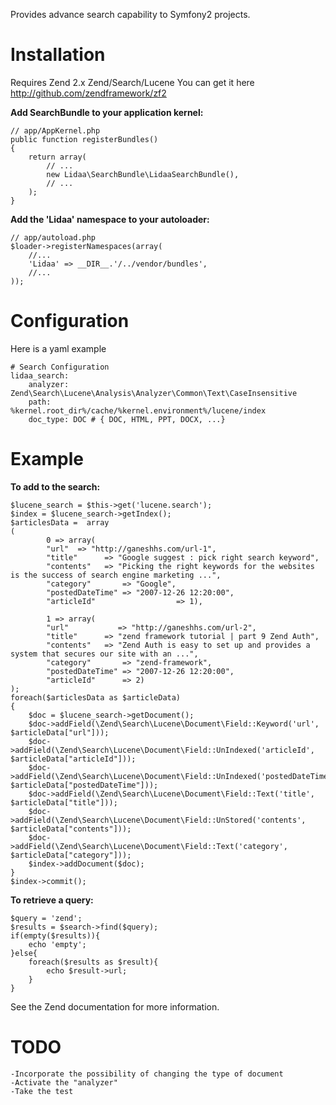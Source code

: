 Provides advance search capability to Symfony2 projects.

Installation
============

Requires Zend 2.x Zend/Search/Lucene
You can get it here http://github.com/zendframework/zf2

**Add SearchBundle to your application kernel:**

    // app/AppKernel.php
    public function registerBundles()
    {
        return array(
            // ...
            new Lidaa\SearchBundle\LidaaSearchBundle(),
            // ...
        );
    }

**Add the 'Lidaa' namespace to your autoloader:**

    // app/autoload.php
    $loader->registerNamespaces(array(
        //...
        'Lidaa' => __DIR__.'/../vendor/bundles',
        //...
    ));


Configuration
=============

Here is a yaml example

	# Search Configuration
	lidaa_search:
		analyzer: Zend\Search\Lucene\Analysis\Analyzer\Common\Text\CaseInsensitive
		path:     %kernel.root_dir%/cache/%kernel.environment%/lucene/index
		doc_type: DOC # { DOC, HTML, PPT, DOCX, ...}


Example
=======

**To add to the search:**

	$lucene_search = $this->get('lucene.search');
	$index = $lucene_search->getIndex();
	$articlesData =  array 
	(
			0 => array( 
			"url"  => "http://ganeshhs.com/url-1",
			"title"      => "Google suggest : pick right search keyword",
			"contents"   => "Picking the right keywords for the websites is the success of search engine marketing ...",
			"category"       => "Google",
			"postedDateTime" => "2007-12-26 12:20:00",  
			"articleId"                  => 1),  
	   
	 		1 => array( 
			"url"           => "http://ganeshhs.com/url-2",
			"title"      => "zend framework tutorial | part 9 Zend Auth",
			"contents"   => "Zend Auth is easy to set up and provides a system that secures our site with an ...",
			"category"       => "zend-framework",   
			"postedDateTime" => "2007-12-26 12:20:00",  
			"articleId"      => 2)
	);
	foreach($articlesData as $articleData)
	{  
		$doc = $lucene_search->getDocument();  
		$doc->addField(\Zend\Search\Lucene\Document\Field::Keyword('url',  $articleData["url"]));  
		$doc->addField(\Zend\Search\Lucene\Document\Field::UnIndexed('articleId',  $articleData["articleId"]));  
		$doc->addField(\Zend\Search\Lucene\Document\Field::UnIndexed('postedDateTime',  $articleData["postedDateTime"]));  
		$doc->addField(\Zend\Search\Lucene\Document\Field::Text('title',  $articleData["title"]));  
		$doc->addField(\Zend\Search\Lucene\Document\Field::UnStored('contents',  $articleData["contents"]));  
		$doc->addField(\Zend\Search\Lucene\Document\Field::Text('category',  $articleData["category"])); 
		$index->addDocument($doc);
	}
	$index->commit();

**To retrieve a query:**

	$query = 'zend';
	$results = $search->find($query);
	if(empty($results)){
		echo 'empty';
	}else{		
		foreach($results as $result){
			echo $result->url;
		}
	}
  
See the Zend documentation for more information.

TODO
=======
	-Incorporate the possibility of changing the type of document
	-Activate the "analyzer"
	-Take the test

